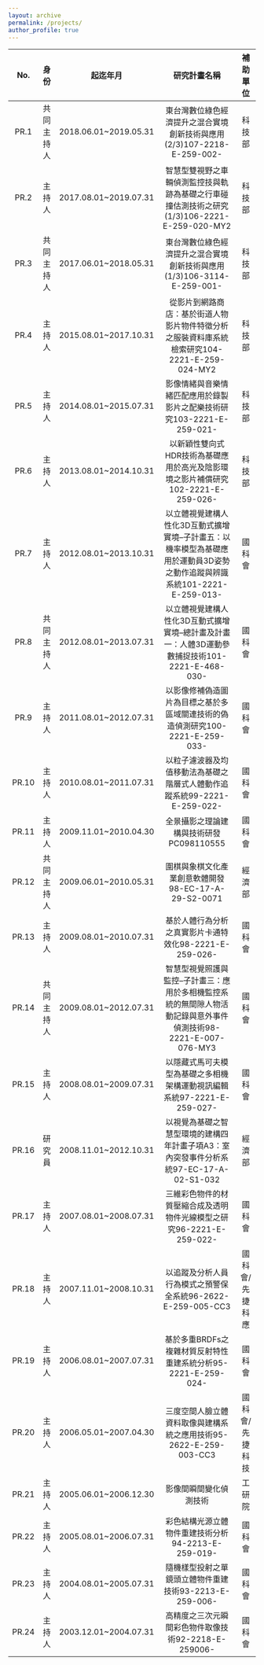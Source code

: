 ```yaml
---
layout: archive
permalink: /projects/
author_profile: true
---
```


|No.|身份|起迄年月|研究計畫名稱|補助單位|
| :------: | :------: | :------: |:------: |:------: |
PR.1|共同主持人|2018.06.01~2019.05.31|東台灣數位綠色經濟提升之混合實境創新技術與應用(2/3)107-2218-E-259-002-|科技部
PR.2|主持人|2017.08.01~2019.07.31|智慧型雙視野之車輛偵測監控技與軌跡為基礎之行車碰撞估測技術之研究(1/3)106-2221-E-259-020-MY2|科技部
PR.3|共同主持人|2017.06.01~2018.05.31|東台灣數位綠色經濟提升之混合實境創新技術與應用(1/3)106-3114-E-259-001-|科技部
PR.4|主持人|2015.08.01~2017.10.31|從影片到網路商店：基於街道人物影片物件特徵分析之服裝資料庫系統檢索研究104-2221-E-259-024-MY2|科技部
PR.5|主持人|2014.08.01~2015.07.31|影像情緒與音樂情緒匹配應用於錄製影片之配樂技術研究103-2221-E-259-021-|科技部
PR.6|主持人|2013.08.01~2014.10.31|以新穎性雙向式HDR技術為基礎應用於高光及陰影環境之影片補償研究102-2221-E-259-026-|科技部
PR.7|主持人|2012.08.01~2013.10.31|以立體視覺建構人性化3D互動式擴增實境–子計畫五：以機率模型為基礎應用於運動員3D姿勢之動作追蹤與辨識系統101-2221-E-259-013-|國科會
PR.8|共同主持人|2012.08.01~2013.07.31|以立體視覺建構人性化3D互動式擴增實境–總計畫及計畫一：人體3D運動參數捕捉技術101-2221-E-468-030-|國科會
PR.9|主持人|2011.08.01~2012.07.31|以影像修補偽造圖片為目標之基於多區域關連技術的偽造偵測研究100-2221-E-259-033-|國科會
PR.10|主持人|2010.08.01~2011.07.31|以粒子濾波器及均值移動法為基礎之階層式人體動作追蹤系統99-2221-E-259-022-|國科會
PR.11|主持人|2009.11.01~2010.04.30|全景攝影之理論建構與技術研發PC098110555|國科會
PR.12|共同主持人|2009.06.01~2010.05.31|圍棋與象棋文化產業創意軟體開發98-EC-17-A-29-S2-0071|經濟部
PR.13|主持人|2009.08.01~2010.07.31|基於人體行為分析之真實影片卡通特效化98-2221-E-259-026-|國科會
PR.14|共同主持人|2009.08.01~2012.07.31|智慧型視覺照護與監控–子計畫三：應用於多相機監控系統的無間隙人物活動記錄與意外事件偵測技術98-2221-E-007-076-MY3|國科會
PR.15|主持人|2008.08.01~2009.07.31|以隱藏式馬可夫模型為基礎之多相機架構運動視訊編輯系統97-2221-E-259-027-|國科會
PR.16|研究員|2008.11.01~2012.10.31|以視覺為基礎之智慧型環境的建構四年計畫子項A3：室內突發事件分析系統97-EC-17-A-02-S1-032|經濟部
PR.17|主持人|2007.08.01~2008.07.31|三維彩色物件的材質壓縮合成及透明物件光線模型之研究96-2221-E-259-022-|國科會
PR.18|主持人|2007.11.01~2008.10.31|以追蹤及分析人員行為模式之預警保全系統96-2622-E-259-005-CC3|國科會/先捷科應
PR.19|主持人|2006.08.01~2007.07.31|基於多重BRDFs之複雜材質反射特性重建系統分析95-2221-E-259-024-|國科會
PR.20|主持人|2006.05.01~2007.04.30|三度空間人臉立體資料取像與建構系統之應用技術95-2622-E-259-003-CC3|國科會/先捷科技
PR.21|主持人|2005.06.01~2006.12.30|影像間瞬間變化偵測技術|工研院
PR.22|主持人|2005.08.01~2006.07.31|彩色結構光源立體物件重建技術分析94-2213-E-259-019-|國科會
PR.23|主持人|2004.08.01~2005.07.31|隨機樣型投射之單鏡頭立體物件重建技術93-2213-E-259-006-|國科會
PR.24|主持人|2003.12.01~2004.07.31|高精度之三次元瞬間彩色物件取像技術92-2218-E-259006-|國科會

